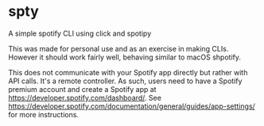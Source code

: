 # spty
A simple spotify CLI using click and spotipy

This was made for personal use and as an exercise in making CLIs. However it should work fairly well, behaving similar to macOS shpotify.

This does not communicate with your Spotify app directly but rather with API calls. It's a remote controller. As such, users need to have a Spotify premium account and create a Spotify app at https://developer.spotify.com/dashboard/. See https://developer.spotify.com/documentation/general/guides/app-settings/ for more instructions.
